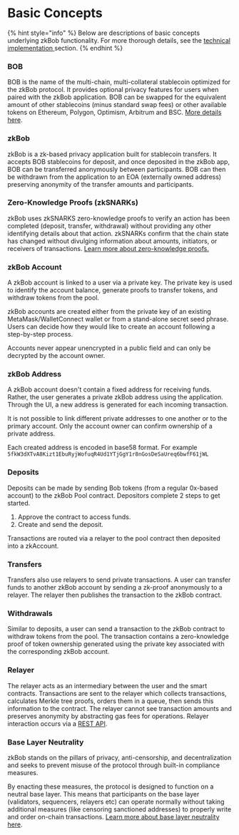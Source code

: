 # Basic Concepts

{% hint style="info" %}
Below are descriptions of basic concepts underlying zkBob functionality. For more thorough details, see the [technical implementation ](broken-reference) section.
{% endhint %}

### BOB

BOB is the name of the multi-chain, multi-collateral stablecoin optimized for the zkBob protocol. It provides optional privacy features for users when paired with the zkBob application. BOB can be swapped for the equivalent amount of other stablecoins (minus standard swap fees) or other available tokens on Ethereum, Polygon, Optimism, Arbitrum and BSC. [More details here](../../bob-stablecoin/bob-details.md).

### zkBob

zkBob is a zk-based privacy application built for stablecoin transfers. It accepts BOB stablecoins for deposit, and once deposited in the zkBob app, BOB can be transferred anonymously between participants. BOB can then be withdrawn from the application to an EOA (externally owned address) preserving anonymity of the transfer amounts and participants.

### Zero-Knowledge Proofs (zkSNARKs)

zkBob uses zkSNARKS zero-knowledge proofs to verify an action has been completed (deposit, transfer, withdrawal) without providing any other identifying details about that action. zkSNARKs confirm that the chain state has changed without divulging information about amounts, initiators, or receivers of transactions. [Learn more about zero-knowledge proofs.](https://vitalik.ca/general/2021/01/26/snarks.html)

### zkBob Account

A zkBob account is linked to a user via a private key. The private key is used to identify the account balance, generate proofs to transfer tokens, and withdraw tokens from the pool.&#x20;

zkBob accounts are created either from the private key of an existing MetaMask/WalletConnect wallet or from a stand-alone secret seed phrase. Users can decide how they would like to create an account following a step-by-step process.

Accounts never appear unencrypted in a public field and can only be decrypted by the account owner.

### zkBob Address

A zkBob account doesn't contain a fixed address for receiving funds. Rather, the user generates a private zkBob address using the application. Through the UI, a new address is generated for each incoming transaction.&#x20;

It is not possible to link different private addresses to one another or to the primary account. Only the account owner can confirm ownership of a private address.

Each created address is encoded in base58 format. For example `5fkW3dXTvA8Kizt1EbuRyjWofuqR4Ud1YTjGgY1r8nGosDeSaUreq6bwfF61jWL`

### **Deposits**

Deposits can be made by sending Bob tokens (from a regular 0x-based account) to the zkBob Pool contract. Depositors complete 2 steps to get started.&#x20;

1. Approve the contract to access funds.
2. Create and send the deposit.&#x20;

Transactions are routed via a relayer to the pool contract then deposited into a zkAccount.

### **Transfers**

Transfers also use relayers to send private transactions. A user can transfer funds to another zkBob account by sending a zk-proof anonymously to a relayer. The relayer then publishes the transaction to the zkBob contract.

### Withdrawals

Similar to deposits, a user can send a transaction to the zkBob contract to withdraw tokens from the pool. The transaction contains a zero-knowledge proof of token ownership generated using the private key associated with the corresponding zkBob account.

### Relayer

The relayer acts as an intermediary between the user and the smart contracts. Transactions are sent to the relayer which collects transactions, calculates Merkle tree proofs, orders them in a queue, then sends this information to the contract. The relayer cannot see transaction amounts and preserves anonymity by abstracting gas fees for operations. Relayer interaction occurs via a [REST API](../../implementation/relayer-node/rest-api.md).

### Base Layer Neutrality

zkBob stands on the pillars of privacy, anti-censorship, and decentralization and seeks to prevent misuse of the protocol through built-in compliance measures.&#x20;

By enacting these measures, the protocol is designed to function on a neutral base layer. This means that participants on the base layer (validators, sequencers, relayers etc) can operate normally without taking additional measures (like censoring sanctioned addresses) to properly write and order on-chain transactions. [Learn more about base layer neutrality here](https://www.paradigm.xyz/2022/09/base-layer-neutrality).



